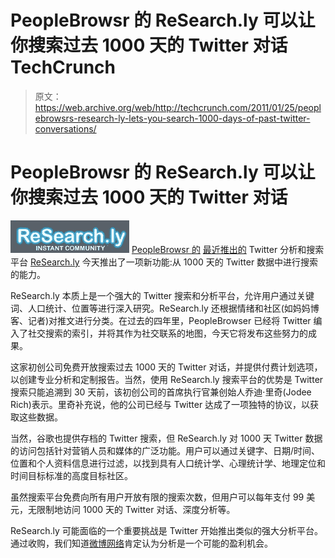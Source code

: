 # PeopleBrowsr 的 ReSearch.ly 可以让你搜索过去 1000 天的 Twitter 对话 TechCrunch

> 原文：<https://web.archive.org/web/http://techcrunch.com/2011/01/25/peoplebrowsrs-research-ly-lets-you-search-1000-days-of-past-twitter-conversations/>

# PeopleBrowsr 的 ReSearch.ly 可以让你搜索过去 1000 天的 Twitter 对话

![](img/450ded9b268d05ee0ddbe409a6c84a95.png) [ PeopleBrowsr 的](https://web.archive.org/web/20230202233034/http://www.crunchbase.com/company/peoplebrowsr) [最近推出的](https://web.archive.org/web/20230202233034/http://venturebeat.com/2010/12/02/peoplebrowsr-research-ly-launch/) Twitter 分析和搜索平台 [ReSearch.ly](https://web.archive.org/web/20230202233034/http://research.ly/) 今天推出了一项新功能:从 1000 天的 Twitter 数据中进行搜索的能力。

ReSearch.ly 本质上是一个强大的 Twitter 搜索和分析平台，允许用户通过关键词、人口统计、位置等进行深入研究。ReSearch.ly 还根据情绪和社区(如妈妈博客、记者)对推文进行分类。在过去的四年里，PeopleBrowser 已经将 Twitter 编入了社交搜索的索引，并将其作为社交联系的地图，今天它将发布这些努力的成果。

这家初创公司免费开放搜索过去 1000 天的 Twitter 对话，并提供付费计划选项，以创建专业分析和定制报告。当然，使用 ReSearch.ly 搜索平台的优势是 Twitter 搜索只能追溯到 30 天前，该初创公司的首席执行官兼创始人乔迪·里奇(Jodee Rich)表示。里奇补充说，他的公司已经与 Twitter 达成了一项独特的协议，以获取这些数据。

当然，谷歌也提供存档的 Twitter 搜索，但 ReSearch.ly 对 1000 天 Twitter 数据的访问包括针对营销人员和媒体的广泛功能。用户可以通过关键字、日期/时间、位置和个人资料信息进行过滤，以找到具有人口统计学、心理统计学、地理定位和时间目标标准的高度目标社区。

虽然搜索平台免费向所有用户开放有限的搜索次数，但用户可以每年支付 99 美元，无限制地访问 1000 天的 Twitter 对话、深度分析等。

ReSearch.ly 可能面临的一个重要挑战是 Twitter 开始推出类似的强大分析平台。通过收购，我们知道[微博网络](https://web.archive.org/web/20230202233034/https://techcrunch.com/2010/06/10/twitter-analytics-no-longer-an-afterthought-with-smallthought-buy/)肯定认为分析是一个可能的盈利机会。